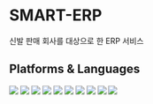 # SMART-ERP
신발 판매 회사를 대상으로 한 ERP 서비스
<br>
<h2>Platforms & Languages</h2>
<p>
  <img src="https://img.shields.io/badge/JAVA-13C100?style=flat"/>
  <img src="https://img.shields.io/badge/SPRING-green?style=flat&logo=Spring&logoColor=FFFFFF"/>
  <img src="https://img.shields.io/badge/SPRING BOOT-green?style=flat&logo=Spring Boot&logoColor=FFFFFF"/>
  <img src="https://img.shields.io/badge/SPRING SECURITY-green?style=flat&logo=Spring Security&logoColor=FFFFFF"/>
  <img src="https://img.shields.io/badge/HTML5-red?style=flat&logo=HTML5&logoColor=FFFFFF"/>
  <img src="https://img.shields.io/badge/Bootstrap-7952B3?style=flat&logo=Bootstrap&logoColor=FFFFFF"/>
  <img src="https://img.shields.io/badge/JavaScript-F7DF1E?style=flat&logo=JavaScript&logoColor=FFFFFF"/>
  <img src="https://img.shields.io/badge/jQuery-0769AD?style=flat&logo=jQuery&logoColor=FFFFFF"/>
  <img src="https://img.shields.io/badge/Vue.js-4FC08D?style=flat&logo=Vue.js&logoColor=FFFFFF"/>
  <img src="https://img.shields.io/badge/ORACLE-F80000?style=flat&logo=ORACLE&logoColor=FFFFFF"/>
</p>
